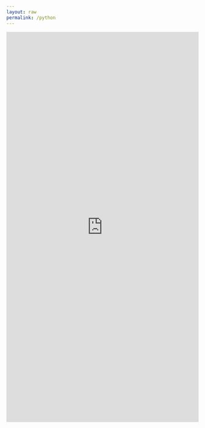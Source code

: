 ```yaml
---
layout: raw
permalink: /python
---
```


<iframe src="https://trinket.io/embed/python/20312f85fc" width="100%" height="1024" frameborder="0" marginwidth="0" marginheight="0" allowfullscreen></iframe>
